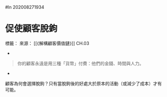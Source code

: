 #ln 202008271934
# 促使顧客脫鉤
標籤：
來源： [[《解構顧客價值鏈》]] CH.03

-

>你的顧客永遠是用三種「貨幣」付費：他們的金錢、時間與人力。

-

顧客為何會選擇脫鉤？只有當脫鉤後的好處大於原本的活動（或減少了成本）才有可能。